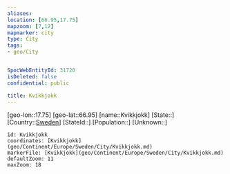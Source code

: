 ```yaml
---
aliases: 
location: [66.95,17.75]
mapzoom: [7,12] 
mapmarker: city 
type: City
tags:
- geo/City


SpocWebEntityId: 31720
isDeleted: false
confidential: public

title: Kvikkjokk
---
```

[geo-lon::17.75]
[geo-lat::66.95]
[name::Kvikkjokk]
[State::]
[Country::[Sweden](geo/Continent/Europe/Sweden.md)]
[StateId::]
[Population::]
[Unknown::]


```leaflet
id: Kvikkjokk
coordinates: [Kvikkjokk](geo/Continent/Europe/Sweden/City/Kvikkjokk.md)
markerFile: [Kvikkjokk](geo/Continent/Europe/Sweden/City/Kvikkjokk.md)
defaultZoom: 11 
maxZoom: 18
```


